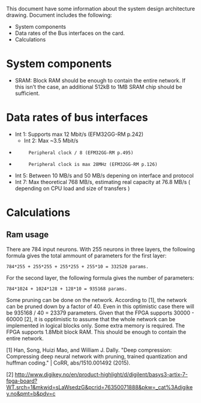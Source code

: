 This document have some information about the system design architecture drawing. Document includes the following:

- System components
- Data rates of the Bus interfaces on the card.
- Calculations

# System components 

- SRAM: Block RAM should be enough to contain the entire network. If this isn't the case, an additional 512kB to 1MB SRAM chip should be sufficient.


# Data rates of bus interfaces

- Int 1: Supports max 12 Mbit/s (EFM32GG-RM p.242)
  - Int 2: Max ~3.5 Mbit/s
-          Peripheral clock / 8 (EFM32GG-RM p.495)
-          Peripheral clock is max 28MHz (EFM32GG-RM p.126)
 - Int 5: Between 10 MB/s and 50 MB/s depening on interface and protocol
 - Int 7: Max theoretical 768 MB/s, estimating real capacity at 76.8 MB/s ( depending on CPU load and size of transfers )



# Calculations

## Ram usage

There are 784 input neurons. With 255 neurons in three layers, the following formula gives the total ammount of parameters for the first layer:

    784*255 + 255*255 + 255*255 + 255*10 = 332520 params.

For the second layer, the following formula gives the number of parameters:

    784*1024 + 1024*128 + 128*10 = 935168 params.

Some pruning can be done on the network. According to [1], the network can be pruned down by a factor of 40. Even in this optimistic case there will be 935168 / 40 = 23379 parameters. Given that the FPGA supports 30000 - 60000 [2], it is opptimistic to assume that the whole network can be implemented in logical blocks only. Some extra memory is required. The FPGA supports 1.8Mbit block RAM. This should be enough to contain the entire network. 

[1] Han, Song, Huizi Mao, and William J. Dally. "Deep compression: Compressing deep neural network with pruning, trained quantization and huffman coding." | CoRR,  abs/1510.001492 (2015).

[2] http://www.digikey.no/en/product-highlight/d/digilent/basys3-artix-7-fpga-board?WT.srch=1&mkwid=sLaWsedzG&pcrid=76350071888&pkw=_cat%3Adigikey.no&pmt=b&pdv=c
